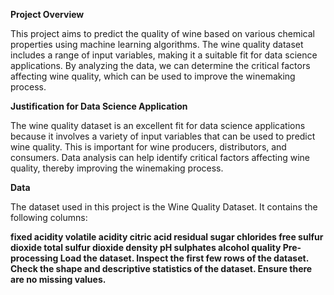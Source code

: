 **Project Overview**

This project aims to predict the quality of wine based on various chemical properties using machine learning algorithms. The wine quality dataset includes a range of input variables, making it a suitable fit for data science applications. By analyzing the data, we can determine the critical factors affecting wine quality, which can be used to improve the winemaking process.

**Justification for Data Science Application**

The wine quality dataset is an excellent fit for data science applications because it involves a variety of input variables that can be used to predict wine quality. This is important for wine producers, distributors, and consumers. Data analysis can help identify critical factors affecting wine quality, thereby improving the winemaking process.

**Data**

The dataset used in this project is the Wine Quality Dataset. It contains the following columns:

**fixed acidity
volatile acidity
citric acid
residual sugar
chlorides
free sulfur dioxide
total sulfur dioxide
density
pH
sulphates
alcohol
quality
Pre-processing
Load the dataset.
Inspect the first few rows of the dataset.
Check the shape and descriptive statistics of the dataset.
Ensure there are no missing values.**
